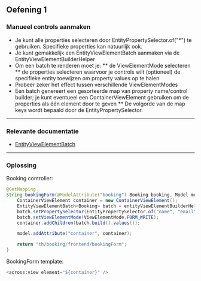 ## Oefening 1
### Manueel controls aanmaken
        
* Je kunt alle properties selecteren door EntityPropertySelector.of("*") te gebruiken. Specifieke properties kan natuurlijk ook.
* Je kunt gemakkelijk een EntityViewElementBatch aanmaken via de EntityViewElementBuilderHelper
* Om een batch te renderen moet je:
** de ViewElementMode selecteren
** de properties selecteren waarvoor je controls wilt
(optioneel) de specifieke entity toewijzen om property values op te halen
* Probeer zeker het effect tussen verschillende ViewElementModes
* Een batch genereert een gesorteerde map van property name/control builder; je kunt eventueel een ContainerViewElement gebruiken om de properties als één element door te geven
** De volgorde van de map keys wordt bepaald door de EntityPropertySelector. 
----

### Relevante documentatie

*  [EntityViewElementBatch](https://across-docs.foreach.be/across-site/production/entity-module/3.2.0/property-controls/creating-a-property-control/generating-controls-for-properties.html)

----

### Oplossing

Booking controller:

```java
@GetMapping
String bookingForm(@ModelAttribute("booking") Booking booking, Model model) {
    ContainerViewElement container = new ContainerViewElement();
    EntityViewElementBatch<Booking> batch = entityViewElementBuilderHelper.createBatchForEntity(booking);
    batch.setPropertySelector(EntityPropertySelector.of("name", "email", "ticketType", "created", "numberOfTickets"));
    batch.setViewElementMode(ViewElementMode.FORM_WRITE);
    container.addChildren(batch.build().values());

    model.addAttribute("container", container);

    return "th/booking/frontend/bookingForm";
}
```

BookingForm template:
```java
<across:view element="${container}" />
```